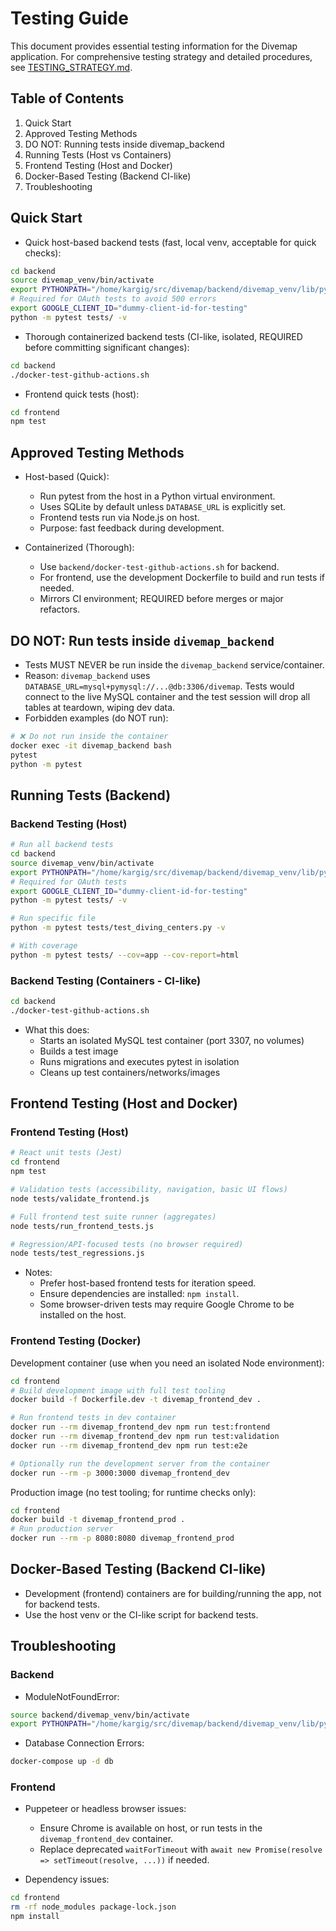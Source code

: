 # Testing Guide

This document provides essential testing information for the Divemap application. For comprehensive testing strategy and detailed procedures, see [TESTING_STRATEGY.md](../TESTING_STRATEGY.md).

## Table of Contents

1. Quick Start
2. Approved Testing Methods
3. DO NOT: Running tests inside divemap_backend
4. Running Tests (Host vs Containers)
5. Frontend Testing (Host and Docker)
6. Docker-Based Testing (Backend CI-like)
7. Troubleshooting

## Quick Start

- Quick host-based backend tests (fast, local venv, acceptable for quick checks):
```bash
cd backend
source divemap_venv/bin/activate
export PYTHONPATH="/home/kargig/src/divemap/backend/divemap_venv/lib/python3.11/site-packages:$PYTHONPATH"
# Required for OAuth tests to avoid 500 errors
export GOOGLE_CLIENT_ID="dummy-client-id-for-testing"
python -m pytest tests/ -v
```

- Thorough containerized backend tests (CI-like, isolated, REQUIRED before committing significant changes):
```bash
cd backend
./docker-test-github-actions.sh
```

- Frontend quick tests (host):
```bash
cd frontend
npm test
```

## Approved Testing Methods

- Host-based (Quick):
  - Run pytest from the host in a Python virtual environment.
  - Uses SQLite by default unless `DATABASE_URL` is explicitly set.
  - Frontend tests run via Node.js on host.
  - Purpose: fast feedback during development.

- Containerized (Thorough):
  - Use `backend/docker-test-github-actions.sh` for backend.
  - For frontend, use the development Dockerfile to build and run tests if needed.
  - Mirrors CI environment; REQUIRED before merges or major refactors.

## DO NOT: Run tests inside `divemap_backend`

- Tests MUST NEVER be run inside the `divemap_backend` service/container.
- Reason: `divemap_backend` uses `DATABASE_URL=mysql+pymysql://...@db:3306/divemap`. Tests would connect to the live MySQL container and the test session will drop all tables at teardown, wiping dev data.
- Forbidden examples (do NOT run):
```bash
# ❌ Do not run inside the container
docker exec -it divemap_backend bash
pytest
python -m pytest
```

## Running Tests (Backend)

### Backend Testing (Host)
```bash
# Run all backend tests
cd backend
source divemap_venv/bin/activate
export PYTHONPATH="/home/kargig/src/divemap/backend/divemap_venv/lib/python3.11/site-packages:$PYTHONPATH"
# Required for OAuth tests
export GOOGLE_CLIENT_ID="dummy-client-id-for-testing"
python -m pytest tests/ -v

# Run specific file
python -m pytest tests/test_diving_centers.py -v

# With coverage
python -m pytest tests/ --cov=app --cov-report=html
```

### Backend Testing (Containers - CI-like)
```bash
cd backend
./docker-test-github-actions.sh
```
- What this does:
  - Starts an isolated MySQL test container (port 3307, no volumes)
  - Builds a test image
  - Runs migrations and executes pytest in isolation
  - Cleans up test containers/networks/images

## Frontend Testing (Host and Docker)

### Frontend Testing (Host)
```bash
# React unit tests (Jest)
cd frontend
npm test

# Validation tests (accessibility, navigation, basic UI flows)
node tests/validate_frontend.js

# Full frontend test suite runner (aggregates)
node tests/run_frontend_tests.js

# Regression/API-focused tests (no browser required)
node tests/test_regressions.js
```

- Notes:
  - Prefer host-based frontend tests for iteration speed.
  - Ensure dependencies are installed: `npm install`.
  - Some browser-driven tests may require Google Chrome to be installed on the host.

### Frontend Testing (Docker)

Development container (use when you need an isolated Node environment):
```bash
cd frontend
# Build development image with full test tooling
docker build -f Dockerfile.dev -t divemap_frontend_dev .

# Run frontend tests in dev container
docker run --rm divemap_frontend_dev npm run test:frontend
docker run --rm divemap_frontend_dev npm run test:validation
docker run --rm divemap_frontend_dev npm run test:e2e

# Optionally run the development server from the container
docker run --rm -p 3000:3000 divemap_frontend_dev
```

Production image (no test tooling; for runtime checks only):
```bash
cd frontend
docker build -t divemap_frontend_prod .
# Run production server
docker run --rm -p 8080:8080 divemap_frontend_prod
```

## Docker-Based Testing (Backend CI-like)

- Development (frontend) containers are for building/running the app, not for backend tests.
- Use the host venv or the CI-like script for backend tests.

## Troubleshooting

### Backend
- ModuleNotFoundError:
```bash
source backend/divemap_venv/bin/activate
export PYTHONPATH="/home/kargig/src/divemap/backend/divemap_venv/lib/python3.11/site-packages:$PYTHONPATH"
```

- Database Connection Errors:
```bash
docker-compose up -d db
```

### Frontend
- Puppeteer or headless browser issues:
  - Ensure Chrome is available on host, or run tests in the `divemap_frontend_dev` container.
  - Replace deprecated `waitForTimeout` with `await new Promise(resolve => setTimeout(resolve, ...))` if needed.

- Dependency issues:
```bash
cd frontend
rm -rf node_modules package-lock.json
npm install
```
